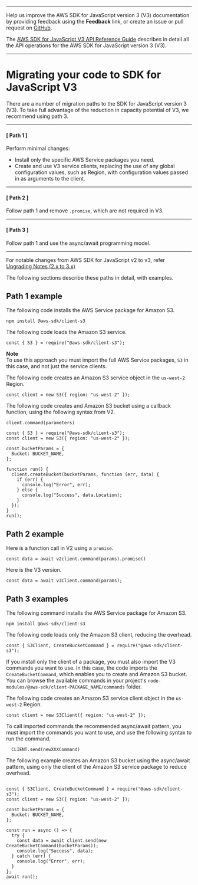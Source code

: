 --------

Help us improve the AWS SDK for JavaScript version 3 \(V3\) documentation by providing feedback using the **Feedback** link, or create an issue or pull request on [GitHub](https://github.com/awsdocs/aws-sdk-for-javascript-v3)\.

 The [AWS SDK for JavaScript V3 API Reference Guide](https://docs.aws.amazon.com/AWSJavaScriptSDK/v3/latest/index.html) describes in detail all the API operations for the AWS SDK for JavaScript version 3 \(V3\)\.

--------

# Migrating your code to SDK for JavaScript V3<a name="migrating-to-v3"></a>

There are a number of migration paths to the SDK for JavaScript version 3 \(V3\)\. To take full advantage of the reduction in capacity potential of V3, we recommend using path 3\.

------
#### [ Path 1 ]

Perform minimal changes:
+ Install only the specific AWS Service packages you need\.
+ Create and use V3 service clients, replacing the use of any global configuration values, such as Region, with configuration values passed in as arguments to the client\.

------
#### [ Path 2 ]

Follow path 1 and remove `.promise`, which are not required in V3\.

------
#### [ Path 3 ]

Follow path 1 and use the async/await programming model\.

------

For notable changes from AWS SDK for JavaScript v2 to v3, refer [Upgrading Notes (2.x to 3.x)](https://github.com/aws/aws-sdk-js-v3/blob/main/UPGRADING.md)

The following sections describe these paths in detail, with examples\.

## Path 1 example<a name="path1-examples"></a>

The following code installs the AWS Service package for Amazon S3\. 

```
npm install @aws-sdk/client-s3
```

The following code loads the Amazon S3 service\.

```
const { S3 } = require("@aws-sdk/client-s3");
```

**Note**  
To use this approach you must import the full AWS Service packages, `S3` in this case, and not just the service clients\.

The following code creates an Amazon S3 service object in the `us-west-2` Region\.

```
const client = new S3({ region: "us-west-2" });
```

The following code creates and Amazon S3 bucket using a callback function, using the following syntax from V2\.

```
client.command(parameters)
```

```
const { S3 } = require("@aws-sdk/client-s3");
const client = new S3({ region: "us-west-2" });

const bucketParams = {
  Bucket: BUCKET_NAME,
};

function run() {
  client.createBucket(bucketParams, function (err, data) {
    if (err) {
      console.log("Error", err);
    } else {
      console.log("Success", data.Location);
    }
  });
}
run();
```

## Path 2 example<a name="path2-examples"></a>

Here is a function call in V2 using a `promise`\.

```
const data = await v2client.command(params).promise()
```

Here is the V3 version\.

```
const data = await v3Client.command(params);

```

## Path 3 examples<a name="path3-examples"></a>

The following command installs the AWS Service package for Amazon S3\.

```
npm install @aws-sdk/client-s3
```

The following code loads only the Amazon S3 client, reducing the overhead\.

```
const { S3Client, CreateBucketCommand } = require("@aws-sdk/client-s3");
```

If you install only the client of a package, you must also import the V3 commands you want to use\. In this case, the code imports the `CreateBucketCommand`, which enables you to create and Amazon S3 bucket\. You can browse the available commands in your project's `node-modules/@aws-sdk/client-PACKAGE_NAME/commands` folder\. 

The following code creates an Amazon S3 service client object in the `us-west-2` Region\. 

```
const client = new S3Client({ region: "us-west-2" });
```

To call imported commands the recommended async/await pattern, you must import the commands you want to use, and use the following syntax to run the command\.

```
  CLIENT.send(newXXXCommand)
```

The following example creates an Amazon S3 bucket using the async/await pattern, using only the client of the Amazon S3 service package to reduce overhead\.

```

const { S3Client, CreateBucketCommand } = require("@aws-sdk/client-s3");
const client = new S3({ region: "us-west-2" });

const bucketParams = {
  Bucket: BUCKET_NAME,
};

const run = async () => {
  try {
    const data = await client.send(new CreateBucketCommand(bucketParams));
    console.log("Success", data);
  } catch (err) {
    console.log("Error", err);
  }
};
await run();
